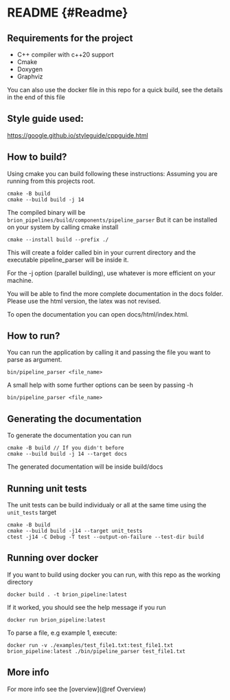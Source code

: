 # README {#Readme}
## Requirements for the project

- C++ compiler with c++20 support
- Cmake
- Doxygen
- Graphviz

You can also use the docker file in this repo for a quick build, see the details in the end of this file

## Style guide used:
https://google.github.io/styleguide/cppguide.html

## How to build?

Using cmake you can build following these instructions:
Assuming you are running from this projects root.
```
cmake -B build
cmake --build build -j 14
```

The compiled binary will be `brion_pipelines/build/components/pipeline_parser`
But it can be installed on your system by calling cmake install
```
cmake --install build --prefix ./
```
This will create a folder called bin in your current directory and the executable pipeline_parser will be inside it.

For the -j option (parallel building), use whatever is more efficient on your machine. 

You will be able to find the more complete documentation in the docs folder. Please use the html version, the latex was not revised.

To open the documentation you can open docs/html/index.html.

## How to run?

You can run the application by calling it and passing the file you want to parse as argument.
```
bin/pipeline_parser <file_name>
```

A small help with some further options can be seen by passing -h
```
bin/pipeline_parser <file_name>
```

## Generating the documentation
To generate the documentation you can run
```
cmake -B build // If you didn't before
cmake --build build -j 14 --target docs
```

The generated documentation will be inside build/docs

## Running unit tests

The unit tests can be build individualy or all at the same time using the `unit_tests` target
```
cmake -B build
cmake --build build -j14 --target unit_tests
ctest -j14 -C Debug -T test --output-on-failure --test-dir build
```


## Running over docker

If you want to build using docker you can run, with this repo as the working directory

```
docker build . -t brion_pipeline:latest
```

If it worked, you should see the help message if you run
```
docker run brion_pipeline:latest
```

To parse a file, e.g example 1, execute:

```
docker run -v ./examples/test_file1.txt:test_file1.txt brion_pipeline:latest ./bin/pipeline_parser test_file1.txt
```


## More info

For more info see the [overview](@ref Overview)